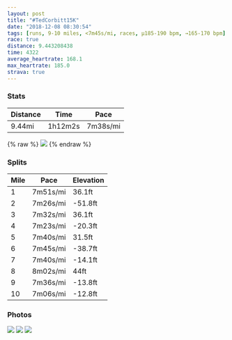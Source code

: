 ```yaml
---
layout: post
title: "#TedCorbitt15K"
date: "2018-12-08 08:30:54"
tags: [runs, 9-10 miles, <7m45s/mi, races, μ185-190 bpm, →165-170 bpm]
race: true
distance: 9.443208438
time: 4322
average_heartrate: 168.1
max_heartrate: 185.0
strava: true
---
```


### Stats

| Distance | Time | Pace |
|----------|------|------|
|9.44mi|1h12m2s|7m38s/mi|

{% raw %}
<img src='https://maps.googleapis.com/maps/api/staticmap?maptype=roadmap&path=enc:ab~wFrokbM{CoDwKPCfDfCpI}B`IxBfJbMhIhDtF|HjAjBpHpFrGhO_@`KtLvH`@xRdYxC|AhIc@|CbBzDwGrAgQIwDuDa@{EuHyKkBkToPcC}Fc@_L_]sV}Jc@aGdBuNiMiKGStCnChK_C|H|BfJbLvHpEzGfHx@bGlOxEjBnKmAnKxLpHn@fS|XdPnAtCbHrMjG~NrQzDa@fFeK_@kHwIoEwBuDv@yIiAoFwDqBuEiIsMi@oF{HkQeF}MoKyCqEIcLuFsGoVqO{Jm@yEzAoO}LaKe@o@pB&key=AIzaSyC1MId7bFpkLXNAaYhBSTb8jLyiSqzbDtM&size=800x800&markers=color:yellow|label:S|40.79153,-73.95594&markers=color:green|label:F|40.79441,-73.95549000000003'>
{% endraw %}

### Splits

| Mile | Pace | Elevation |
|------|------|-----------|
|1|7m51s/mi|36.1ft|
|2|7m26s/mi|-51.8ft|
|3|7m32s/mi|36.1ft|
|4|7m23s/mi|-20.3ft|
|5|7m40s/mi|31.5ft|
|6|7m45s/mi|-38.7ft|
|7|7m40s/mi|-14.1ft|
|8|8m02s/mi|44ft|
|9|7m36s/mi|-13.8ft|
|10|7m06s/mi|-12.8ft|

### Photos
<img src='https://dgtzuqphqg23d.cloudfront.net/dpCEp8K-6IsHb0fOnpoNa2x_7UgaeCwdDeIpTrwYk3o-431x768.jpg'>

<img src='https://dgtzuqphqg23d.cloudfront.net/XXNHvZkxcYdv6kmld4LHBj-p6vOrW8DeOFdST_V0gMY-760x768.jpg'>

<img src='https://dgtzuqphqg23d.cloudfront.net/hW0M55l90-xh1erPt4ZlN-DtOLP9INd2UKyTVi2b1Pk-768x569.jpg'>
